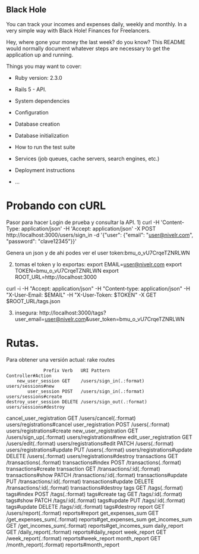 ## Black Hole
You can track your incomes and expenses daily, weekly and monthly. In a very simple way with Black Hole! Finances for Freelancers.

Hey, where gone your money the last week? do you know?
This README would normally document whatever steps are necessary to get the
application up and running.

Things you may want to cover:

* Ruby version: 2.3.0
* Rails 5 - API.

* System dependencies

* Configuration

* Database creation

* Database initialization

* How to run the test suite

* Services (job queues, cache servers, search engines, etc.)

* Deployment instructions

* ...

# Probando con cURL
Pasor para hacer Login de prueba y consultar la API.
1)
curl -H 'Content-Type: application/json' -H 'Accept: application/json' -X POST http://localhost:3000/users/sign_in -d '{"user": {"email": "user@nivelr.com", "password": "clave12345"}}'

Genera un json y de ahi podes ver el user token:bmu_o_vU7CrqeTZNRLWN

2) tomas el token y lo exportas:
export EMAIL=user@nivelr.com
export TOKEN=bmu_o_vU7CrqeTZNRLWN
export ROOT_URL=http://localhost:3000

curl -i -H "Accept: application/json" -H "Content-type: application/json"  -H "X-User-Email: $EMAIL" -H "X-User-Token: $TOKEN" -X GET $ROOT_URL/tags.json

3) insegura:
http://localhost:3000/tags?user_email=user@nivelr.com&user_token=bmu_o_vU7CrqeTZNRLWN

# Rutas.
Para obtener una versión actual: rake routes

                  Prefix Verb   URI Pattern                 Controller#Action
        new_user_session GET    /users/sign_in(.:format)    users/sessions#new
            user_session POST   /users/sign_in(.:format)    users/sessions#create
    destroy_user_session DELETE /users/sign_out(.:format)   users/sessions#destroy
cancel_user_registration GET    /users/cancel(.:format)     users/registrations#cancel
       user_registration POST   /users(.:format)            users/registrations#create
   new_user_registration GET    /users/sign_up(.:format)    users/registrations#new
  edit_user_registration GET    /users/edit(.:format)       users/registrations#edit
                         PATCH  /users(.:format)            users/registrations#update
                         PUT    /users(.:format)            users/registrations#update
                         DELETE /users(.:format)            users/registrations#destroy
            transactions GET    /transactions(.:format)     transactions#index
                         POST   /transactions(.:format)     transactions#create
             transaction GET    /transactions/:id(.:format) transactions#show
                         PATCH  /transactions/:id(.:format) transactions#update
                         PUT    /transactions/:id(.:format) transactions#update
                         DELETE /transactions/:id(.:format) transactions#destroy
                    tags GET    /tags(.:format)             tags#index
                         POST   /tags(.:format)             tags#create
                     tag GET    /tags/:id(.:format)         tags#show
                         PATCH  /tags/:id(.:format)         tags#update
                         PUT    /tags/:id(.:format)         tags#update
                         DELETE /tags/:id(.:format)         tags#destroy
                  report GET    /users/report(.:format)     reports#report
        get_expenses_sum GET    /get_expenses_sum(.:format) reports#get_expenses_sum
         get_incomes_sum GET    /get_incomes_sum(.:format)  reports#get_incomes_sum
            daily_report GET    /daily_report(.:format)     reports#daily_report
             week_report GET    /week_report(.:format)      reports#week_report
            month_report GET    /month_report(.:format)     reports#month_report
